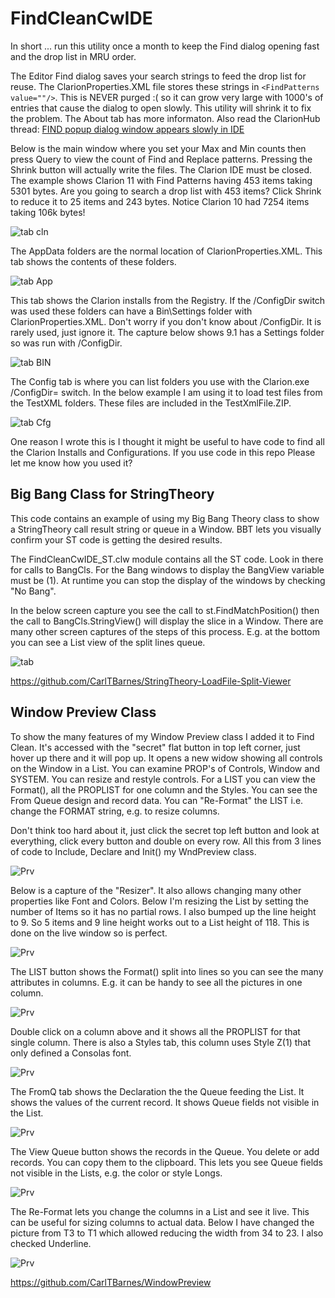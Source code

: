 # FindCleanCwIDE 

In short ... run this utility once a month to keep the Find dialog opening fast and the drop list in MRU order.

The Editor Find dialog saves your search strings to feed the drop list for reuse. 
 The ClarionProperties.XML file stores these strings in `<FindPatterns value=""/>`.
 This is NEVER purged :( so it can grow very large with 1000's of entries that cause the dialog to open slowly.
 This utility will shrink it to fix the problem.
 The About tab has more informaton. Also read the ClarionHub thread: [FIND popup dialog window appears slowly in IDE](https://clarionhub.com/t/find-popup-dialog-window-appears-slowly-in-ide/3764)

Below is the main window where you set your Max and Min counts then press Query to view the count of Find and Replace patterns.
 Pressing the Shrink button will actually write the files. The Clarion IDE must be closed.
 The example shows Clarion 11 with Find Patterns having 453 items taking 5301 bytes.
 Are you going to search a drop list with 453 items?
 Click Shrink to reduce it to 25 items and 243 bytes.
 Notice Clarion 10 had 7254 items taking 106k bytes!

![tab cln](images/tabClean.png)

The AppData folders are the normal location of ClarionProperties.XML. This tab shows the contents of these folders.

![tab App](images/tabAppData.png)

This tab shows the Clarion installs from the Registry.
 If the /ConfigDir switch was used these folders can have a Bin\Settings folder with ClarionProperties.XML.
 Don't worry if you don't know about /ConfigDir. It is rarely used, just ignore it.
 The capture below shows 9.1 has a Settings folder so was run with /ConfigDir.

![tab BIN](images/tabBIN.png)

The Config tab is where you can list folders you use with the  Clarion.exe /ConfigDir= switch. 
 In the below example I am using it to load test files from the TestXML folders.
 These files are included in the TestXmlFile.ZIP.
 
![tab Cfg](images/tabConfig.png)

One reason I wrote this is I thought it might be useful to have code to find all the Clarion Installs and Configurations.
 If you use code in this repo Please let me know how you used it?

## Big Bang Class for StringTheory

This code contains an example of using my Big Bang Theory class to show a StringTheory call result string or queue in a Window.
 BBT lets you visually confirm your ST code is getting the desired results.

The FindCleanCwIDE_ST.clw module contains all the ST code. Look in there for calls to BangCls.
 For the Bang windows to display the BangView variable must be (1).
 At runtime you can stop the display of the windows by checking "No Bang".

In the below screen capture you see the call to st.FindMatchPosition() then
 the call to BangCls.StringView() will display the slice in a Window.
 There are many other screen captures of the steps of this process.
 E.g. at the bottom you can see a List view of the split lines queue.

![tab ](images/BigBang.png)

https://github.com/CarlTBarnes/StringTheory-LoadFile-Split-Viewer


## Window Preview Class

To show the many features of my Window Preview class I added it to Find Clean.
 It's accessed with the "secret" flat button in top left corner, just hover up there and it will pop up.
 It opens a new widow showing all controls on the Window in a List.
 You can examine PROP's of Controls, Window and SYSTEM. You can resize and restyle controls.
 For a LIST you can view the Format(), all the PROPLIST for one column and the Styles.
 You can see the From Queue design and record data. 
 You can "Re-Format" the LIST i.e. change the FORMAT string, e.g. to resize columns.
 
Don't think too hard about it, just click the secret top left button and look at everything, click every button and double on every row.
 All this from 3 lines of code to Include, Declare and Init() my WndPreview class. 

![Prv](images/wndPreview.png)

Below is a capture of the "Resizer". It also allows changing many other properties like Font and Colors.
 Below I'm resizing the List by setting the number of Items so it has no partial rows. I also bumped up the line height to 9.
  So 5 items and 9 line height works out to a List height of 118. This is done on the live window so is perfect. 
 
![Prv](images/wndPrvResize.png)

The LIST button shows the Format() split into lines so you can see the many attributes in columns.
 E.g. it can be handy to see all the pictures in one column.

![Prv](images/wndPrvList1.png)

Double click on a column above and it shows all the PROPLIST for that single column. There is also a Styles tab, this column uses Style Z(1) that only defined a Consolas font.

![Prv](images/wndPrvList2.png)

The FromQ tab shows the Declaration the the Queue feeding the List. It shows the values of the current record.
 It shows Queue fields not visible in the List.

![Prv](images/wndPrvListFromQ1.png)

The View Queue button shows the records in the Queue. You delete or add records. You can copy them to the clipboard.
 This lets you see Queue fields not visible in the Lists, e.g. the color or style Longs.

![Prv](images/wndPrvListFromQ2.png)

The Re-Format lets you change the columns in a List and see it live. This can be useful for sizing columns to actual data.
 Below I have changed the picture from T3 to T1 which allowed reducing the width from 34 to 23. I also checked Underline.

![Prv](images/wndPrvListReformat.png)

https://github.com/CarlTBarnes/WindowPreview
